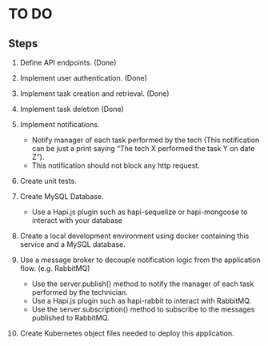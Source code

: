 # TO DO

## Steps

1. Define API endpoints. (Done)

2. Implement user authentication. (Done)

3. Implement task creation and retrieval. (Done)

4. Implement task deletion (Done)

5. Implement notifications.

    - Notify manager of each task performed by the tech (This notification can be just a print saying “The tech X performed the task Y on date Z”).
    - This notification should not block any http request.

6. Create unit tests.

7. Create MySQL Database.

    - Use a Hapi.js plugin such as hapi-sequelize or hapi-mongoose to interact with your database

8. Create a local development environment using docker containing this service and a MySQL database.

9. Use a message broker to decouple notification logic from the application flow. (e.g. RabbitMQ)

    - Use the server.publish() method to notify the manager of each task performed by the technician.
    - Use a Hapi.js plugin such as hapi-rabbit to interact with RabbitMQ.
    - Use the server.subscription() method to subscribe to the messages published to RabbitMQ.

10. Create Kubernetes object files needed to deploy this application.
